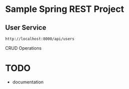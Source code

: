 # Sample Spring REST Project

## User Service

`http://localhost:8000/api/users`

CRUD Operations


# TODO

 - documentation